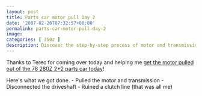 ```yaml
---
layout: post
title: Parts car motor pull Day 2
date: '2007-02-26T07:32:57+00:00'
permalink: parts-car-motor-pull-day-2
image: 
categories: [ 350z ]
description: Discover the step-by-step process of motor and transmission removal from a '78 280z 2+2 parts car in this insightful blog post.
---
```


Thanks to Terec for coming over today and helping me [get the motor pulled out of the 78 280Z 2+2 parts car today](/project-240z-day-2-of-parts-car-motor-pull)!

    
Here's what we got done.
    - Pulled the motor and transmission
    - Disconnected the driveshaft
    - Ruined a clutch line (that was all me)



